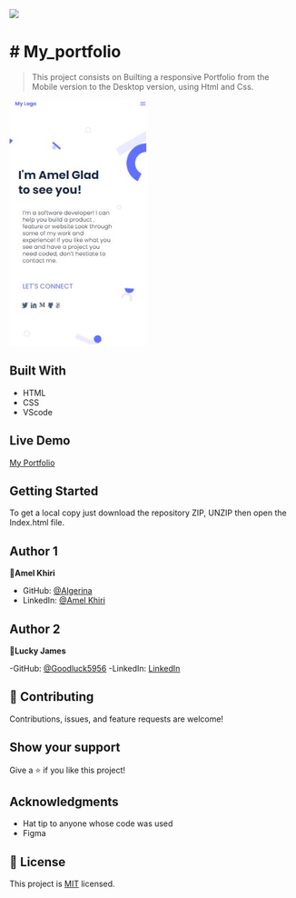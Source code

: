 ![](https://img.shields.io/badge/Microverse-blueviolet)

# # My_portfolio

> This project consists on Builting a  responsive Portfolio  from the Mobile version to the Desktop version, using Html and Css.

![screenshot](./img/screenshotpf.JPG)

## Built With

- HTML
- CSS
- VScode

## Live Demo

[My Portfolio](https://rawcdn.githack.com/algerina/My_portfolio/169bbc4a5e07010aa74e2a05e3e15e5a3d74c32d/index.html)

## Getting Started

To get a local copy just download the repository ZIP, UNZIP then open the Index.html file.

## Author 1

👤**Amel Khiri**

- GitHub: [@Algerina](https://github.com/Algerina)
- LinkedIn: [@Amel Khiri](https://linkedin.com/in/amel-khiri-qahwadji-37a550135)


## Author 2

👤**Lucky James**

-GitHub: [@Goodluck5956](https://github.com/Goodluck5956)
-LinkedIn: [LinkedIn](https://www.linkedin.com/in/lucky-james-osuagwu-a8677b171/)


## 🤝 Contributing

Contributions, issues, and feature requests are welcome!

## Show your support

Give a ⭐️ if you like this project!

## Acknowledgments

- Hat tip to anyone whose code was used
- Figma

## 📝 License

This project is [MIT](./MIT.md) licensed.
